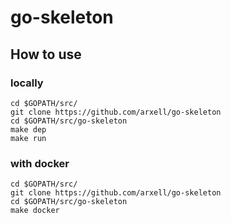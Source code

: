# go-skeleton

## How to use 

### locally
```
cd $GOPATH/src/
git clone https://github.com/arxell/go-skeleton
cd $GOPATH/src/go-skeleton
make dep 
make run
```

### with docker
```
cd $GOPATH/src/
git clone https://github.com/arxell/go-skeleton
cd $GOPATH/src/go-skeleton
make docker 
```



